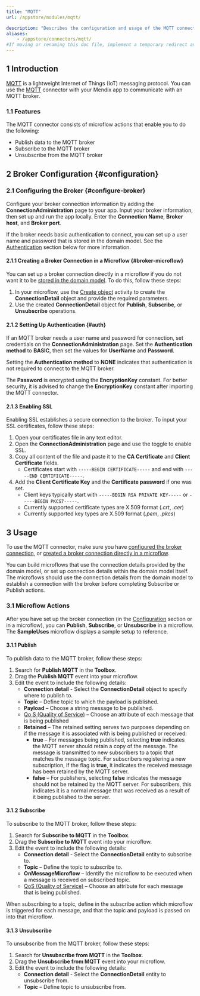 ```yaml
---
title: "MQTT"
url: /appstore/modules/mqtt/

description: "Describes the configuration and usage of the MQTT connector, which is available in the Mendix Marketplace."
aliases:
    - /appstore/connectors/mqtt/
#If moving or renaming this doc file, implement a temporary redirect and let the respective team know they should update the URL in the product. See Mapping to Products for more details. 
---
```


## 1 Introduction

[MQTT](https://mqtt.org/) is a lightweight Internet of Things (IoT) messaging protocol. You can use the [MQTT](https://marketplace.mendix.com/link/component/119508) connector with your Mendix app to communicate with an MQTT broker.

### 1.1 Features

The MQTT connector consists of microflow actions that enable you to do the following:

* Publish data to the MQTT broker
* Subscribe to the MQTT broker 
* Unsubscribe from the MQTT broker

## 2 Broker Configuration {#configuration}

### 2.1 Configuring the Broker {#configure-broker}

Configure your broker connection information by adding the **ConnectionAdministration** page to your app. Input your broker information, then set up and run the app locally. Enter the **Connection Name**, **Broker host**, and **Broker port**. 

If the broker needs basic authentication to connect, you can set up a user name and password that is stored in the domain model. See the [Authentication](#auth) section below for more information. 

#### 2.1.1 Creating a Broker Connection in a Microflow {#broker-microflow}

You can set up a broker connection directly in a microflow if you do not want it to be [stored in the domain model](#configuration). To do this, follow these steps:

1. In your microflow, use the [Create object](/refguide/create-object/) activity to create the **ConnectionDetail** object and provide the required parameters.
2. Use the created **ConnectionDetail** object for **Publish**, **Subscribe**, or **Unsubscribe** operations.

#### 2.1.2 Setting Up Authentication {#auth}

If an MQTT broker needs a user name and password for connection, set credentials on the **ConnectionAdministration** page. Set the **Authentication method** to **BASIC**, then set the values for **UserName** and **Password**.

Setting the **Authentication method** to **NONE** indicates that authentication is not required to connect to the MQTT broker. 

The **Password** is encrypted using the **EncryptionKey** constant. For better security, it is advised to change the **EncryptionKey** constant after importing the MQTT connector.

#### 2.1.3 Enabling SSL

Enabling SSL establishes a secure connection to the broker. To input your SSL certificates, follow these steps:

1. Open your certificates file in any text editor. 
2. Open the **ConnectionAdministration** page and use the toggle to enable SSL.
3. Copy all content of the file and paste it to the **CA Certificate** and **Client Certificate** fields. 
   * Certificates start with `-----BEGIN CERTIFICATE-----` and end with `-----END CERTIFICATE-----`. 
4. Add the **Client Certificate Key** and the **Certificate password** if one was set.
    * Client keys typically start with `-----BEGIN RSA PRIVATE KEY-----` or `-----BEGIN PKCS7-----`.
    * Currently supported certificate types are X.509 format (*.crt*, *.cer*)
    * Currently supported key types are X.509 format (*.pem*, *.pkcs*)

## 3 Usage

To use the MQTT connector, make sure you have [configured the broker connection](#configure-broker), or [created a broker connection directly in a microflow](#broker-microflow). 

You can build microflows that use the connection details provided by the domain model, or set up connection details within the domain model itself. The microflows should use the connection details from the domain model to establish a connection with the broker before completing Subscribe or Publish actions.

### 3.1 Microflow Actions

After you have set up the broker connection (in the [Configuration](#configuration) section or in a microflow), you can **Publish**, **Subscribe**, or **Unsubscribe** in a microflow. The **SampleUses** microflow displays a sample setup to reference.

#### 3.1.1 Publish

To publish data to the MQTT broker, follow these steps:

1. Search for **Publish MQTT** in the **Toolbox**.
2. Drag the **Publish MQTT** event into your microflow.
3. Edit the event to include the following details:
    * **Connection detail** - Select the **ConnectionDetail** object to specify where to publish to.
    * **Topic** – Define topic to which the payload is published.
    * **Payload** – Choose a string message to be published.
    * [Qo S (Quality of Service)](https://www.eclipse.org/paho/files/mqttdoc/MQTTClient/html/qos.html) – Choose an attribute of each message that is being published
    * **Retained** – The retained setting serves two purposes depending on if the message it is associated with is being published or received:
        * **true** – For messages being published, selecting **true** indicates the MQTT server should retain a copy of the message. The message is transmitted to new subscribers to a topic that matches the message topic. For subscribers registering a new subscription, if the flag is **true**, it indicates the received message has been retained by the MQTT server.
        * **false** – For publishers, selecting **false** indicates the message should not be retained by the MQTT server. For subscribers, this indicates it is a normal message that was received as a result of it being published to the server.

#### 3.1.2 Subscribe

To subscribe to the MQTT broker, follow these steps:

1. Search for **Subscribe to MQTT** in the **Toolbox**.
2. Drag the **Subscribe to MQTT** event into your microflow.
3. Edit the event to include the following details:
    * **Connection detail** - Select the **ConnectionDetail** entity to subscribe to.
    * **Topic** – Define the topic to subscribe to.
    * **OnMessageMicroflow** – Identify the microflow to be executed when a message is received on subscribed topic.
    * [QoS (Quality of Service)](https://www.eclipse.org/paho/files/mqttdoc/MQTTClient/html/qos.html) – Choose an attribute for each message that is being published.

When subscribing to a topic, define in the subscribe action which microflow is triggered for each message, and that the topic and payload is passed on into that microflow.

#### 3.1.3 Unsubscribe

To unsubscribe from the MQTT broker, follow these steps:

1. Search for **Unsubscribe from MQTT** in the **Toolbox**.
2. Drag the **Unsubscribe from MQTT** event into your microflow.
3. Edit the event to include the following details:
    * **Connection detail** - Select the **ConnectionDetail** entity to unsubscribe from.
    * **Topic** – Define topic to unsubscribe from.
